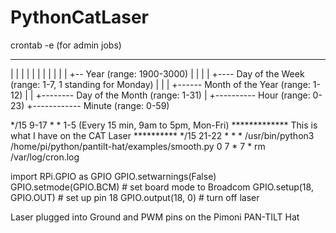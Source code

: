 # PythonCatLaser

crontab -e (for admin jobs)


* * * * * *
| | | | | | 
| | | | | +-- Year              (range: 1900-3000)
| | | | +---- Day of the Week   (range: 1-7, 1 standing for Monday)
| | | +------ Month of the Year (range: 1-12)
| | +-------- Day of the Month  (range: 1-31)
| +---------- Hour              (range: 0-23)
+------------ Minute            (range: 0-59)

*/15 9-17 * * 1-5  (Every 15 min, 9am to 5pm, Mon-Fri)
************* This is what I have on the CAT Laser **********
 */15 21-22 * * *   /usr/bin/python3 /home/pi/python/pantilt-hat/examples/smooth.py
 0 7  *   7   *     rm /var/log/cron.log


import RPi.GPIO as GPIO
GPIO.setwarnings(False)
GPIO.setmode(GPIO.BCM) # set board mode to Broadcom
GPIO.setup(18, GPIO.OUT) # set up pin 18
GPIO.output(18, 0) # turn off laser

Laser plugged into Ground and PWM pins on the Pimoni PAN-TILT Hat

